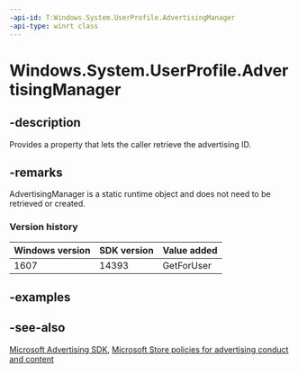```yaml
---
-api-id: T:Windows.System.UserProfile.AdvertisingManager
-api-type: winrt class
---
```


<!-- Class syntax.
public class AdvertisingManager 
-->

# Windows.System.UserProfile.AdvertisingManager

## -description

Provides a property that lets the caller retrieve the advertising ID.

## -remarks

AdvertisingManager is a static runtime object and does not need to be retrieved or created.

### Version history

| Windows version | SDK version | Value added |
| -- | -- | -- |
| 1607 | 14393 | GetForUser |

## -examples

## -see-also

[Microsoft Advertising SDK](https://aka.ms/ads-sdk-uwp), [Microsoft Store policies for advertising conduct and content](/windows/apps/publish/store-policies#1010-advertising-conduct-and-content)

